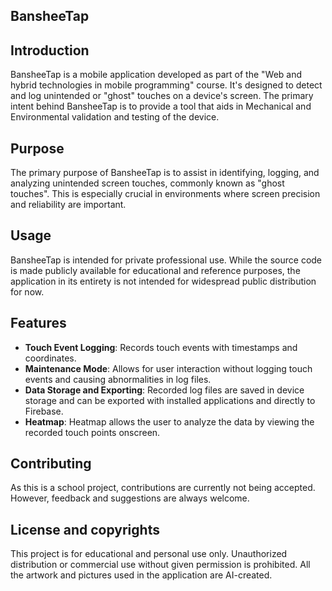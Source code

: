 ## BansheeTap

## Introduction
BansheeTap is a mobile application developed as part of the "Web and hybrid technologies in mobile programming" course. It's designed to detect and log unintended or "ghost" touches on a device's screen. The primary intent behind BansheeTap is to provide a tool that aids in Mechanical and Environmental validation and testing of the device.

## Purpose
The primary purpose of BansheeTap is to assist in identifying, logging, and analyzing unintended screen touches, commonly known as "ghost touches". This is especially crucial in environments where screen precision and reliability are important. 
## Usage
BansheeTap is intended for private professional use. While the source code is made publicly available for educational and reference purposes, the application in its entirety is not intended for widespread public distribution for now.

## Features
- **Touch Event Logging**: Records touch events with timestamps and coordinates.
- **Maintenance Mode**: Allows for user interaction without logging touch events and causing abnormalities in log files.
- **Data Storage and Exporting**: Recorded log files are saved in device storage and can be exported with installed applications and directly to Firebase.
- **Heatmap**: Heatmap allows the user to analyze the data by viewing the recorded touch points onscreen.
  
## Contributing
As this is a school project, contributions are currently not being accepted. However, feedback and suggestions are always welcome.

## License and copyrights
This project is for educational and personal use only. Unauthorized distribution or commercial use without given permission is prohibited. 
All the artwork and pictures used in the application are AI-created.



